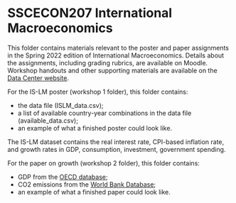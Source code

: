 # SSCECON207 International Macroeconomics

This folder contains materials relevant to the poster and paper assignments in the Spring 2022 edition of International Macroeconomics.
Details about the assignments, including grading rubrics, are available on Moodle.
Workshop handouts and other supporting materials are available on the [Data Center website](https://ucrdatacenter.github.io/SSCECON207).

For the IS-LM poster (workshop 1 folder), this folder contains:

* the data file (ISLM_data.csv);
* a list of available country-year combinations in the data file (available_data.csv);
* an example of what a finished poster could look like.

The IS-LM dataset contains the real interest rate, CPI-based inflation rate, and growth rates in GDP, consumption, investment, government spending.

For the paper on growth (workshop 2 folder), this folder contains:

* GDP from the [OECD database](https://data.oecd.org/gdp/gross-domestic-product-gdp.htm);
* CO2 emissions from the [World Bank Database](https://data.worldbank.org/indicator/EN.ATM.CO2E.PC);
* an example of what a finished paper could look like.
